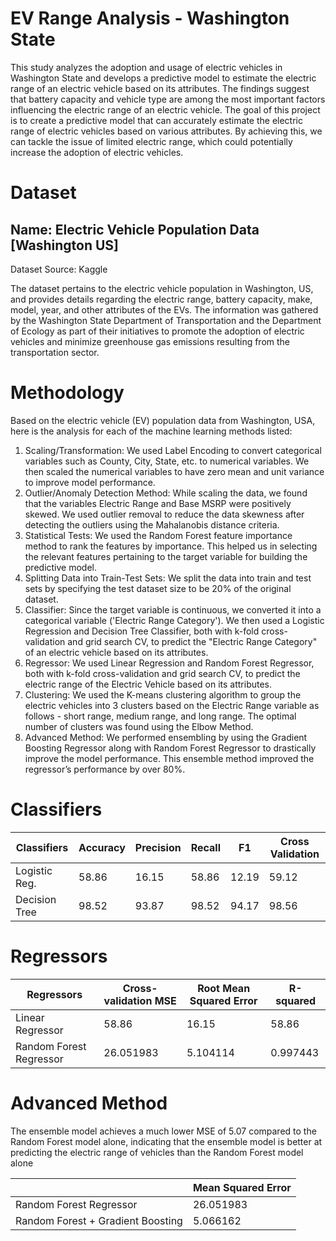 # EV Range Analysis - Washington State

This study analyzes the adoption and usage of electric vehicles in Washington State and develops a predictive model to estimate the electric range of an electric vehicle based on its attributes. The findings suggest that battery capacity and vehicle type are among the most important factors influencing the electric range of an electric vehicle. The goal of this project is to create a predictive model that can accurately estimate the electric range of electric vehicles based on various attributes. By achieving this, we can tackle the issue of limited electric range, which could potentially increase the adoption of electric vehicles.

# Dataset

## Name: Electric Vehicle Population Data [Washington US]

Dataset Source: Kaggle

The dataset pertains to the electric vehicle population in Washington, US, and provides details regarding the electric range, battery capacity, make, model, year, and other attributes of the EVs. The information was gathered by the Washington State Department of Transportation and the Department of Ecology as part of their initiatives to promote the adoption of electric vehicles and minimize greenhouse gas emissions resulting from the transportation sector.

<!---
Dataset Description:
VIN (1-10) - The unique identifier of the vehicle
County - The county where the vehicle is registered
City - The city where the vehicle is registered
State - The state where the vehicle is registered
Postal Code - The postal code of the registration location
Model Year - The year of the vehicle's model
Make - The manufacturer of the vehicle
Model - The model of the vehicle
Electric Vehicle Type - Type of electric vehicle (e.g. battery electric, plug-in hybrid)
CAFV Eligibility Vehicle - is eligible for Clean Alternative Fuel Vehicle (CAFV) incentives or not
Electric Range - The estimated electric range of the vehicle in miles
Base MSRP - The manufacturer's suggested retail price of the vehicle
Legislative District - The legislative district where the vehicle is registered
DOL Vehicle ID - The vehicle identification number assigned by the Department of Licensing
Vehicle Location - The location of the vehicle in longitude and latitude
Electric Utility - The utility company that supplies electricity to the vehicle owner
2020 Census Tract - The census tract where the vehicle is registered
-->

# Methodology

Based on the electric vehicle (EV) population data from Washington, USA, here is the analysis for each of the machine learning methods listed:

1. Scaling/Transformation: We used Label Encoding to convert categorical variables such as County, City, State, etc. to numerical variables. We then scaled the numerical variables to have zero mean and unit variance to improve model performance.
2. Outlier/Anomaly Detection Method: While scaling the data, we found that the variables Electric Range and Base MSRP were positively skewed. We used outlier removal to reduce the data skewness after detecting the outliers using the Mahalanobis distance criteria.
3. Statistical Tests: We used the Random Forest feature importance method to rank the features by importance. This helped us in selecting the relevant features pertaining to the target variable for building the predictive model.
4. Splitting Data into Train-Test Sets: We split the data into train and test sets by specifying the test dataset size to be 20% of the original dataset.
5. Classifier: Since the target variable is continuous, we converted it into a categorical variable ('Electric Range Category'). We then used a Logistic Regression and Decision Tree Classifier, both with k-fold cross-validation and grid search CV, to predict the "Electric Range Category" of an electric vehicle based on its attributes.
6. Regressor: We used Linear Regression and Random Forest Regressor, both with k-fold cross-validation and grid search CV, to predict the electric range of the Electric Vehicle based on its attributes.
7. Clustering: We used the K-means clustering algorithm to group the electric vehicles into 3 clusters based on the Electric Range variable as follows - short range, medium range, and long range. The optimal number of clusters was found using the Elbow Method.
8. Advanced Method: We performed ensembling by using the Gradient Boosting Regressor along with Random Forest Regressor to drastically improve the model performance. This ensemble method improved the regressor’s performance by over 80%.

# Classifiers

| Classifiers | Accuracy | Precision |  Recall |  F1 |  Cross Validation | 
| --- | ----------- | --- | ----------- | --- | ----------- |
| Logistic Reg. | 58.86 | 16.15 | 58.86 | 12.19 | 59.12 | 
| Decision Tree | 98.52 | 93.87 | 98.52 | 94.17 | 98.56 | 

# Regressors

| Regressors | Cross-validation MSE | Root Mean Squared Error |   R-squared | 
| --- | ----------- | --- | ----------- |
| Linear Regressor | 58.86 | 16.15 | 58.86 | 
| Random Forest Regressor | 26.051983 | 5.104114 | 0.997443 | 

# Advanced Method

The ensemble model achieves a much lower MSE of 5.07 compared to the Random Forest model alone, indicating that the ensemble model is better at predicting the electric range of vehicles than the Random Forest model alone

|  | Mean Squared Error |
| --- | ----------- |
| Random Forest Regressor | 26.051983 |
| Random Forest + Gradient Boosting | 5.066162 |
